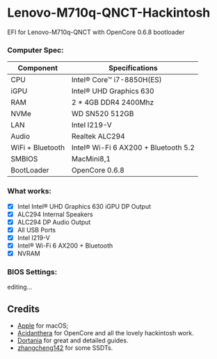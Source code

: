 # Lenovo-M710q-QNCT-Hackintosh
EFI for Lenovo-M710q-QNCT with OpenCore 0.6.8 bootloader

### Computer Spec:

| Component        | Specifications                         |
| ---------------- | ---------------------------------------|
| CPU              | Intel® Core™ i7-8850H(ES)              |
| iGPU             | Intel® UHD Graphics 630                |
| RAM              | 2 * 4GB DDR4 2400Mhz                   |
| NVMe             | WD SN520 512GB                         |
| LAN              | Intel I219-V                           |
| Audio            | Realtek ALC294                         |
| WiFi + Bluetooth | Intel® Wi-Fi 6 AX200 + Bluetooth 5.2   |
| SMBIOS           | MacMini8,1                             |
| BootLoader       | OpenCore 0.6.8                         |

### What works:

- [x] Intel Intel® UHD Graphics 630 iGPU DP Output
- [x] ALC294 Internal Speakers
- [x] ALC294 DP Audio Output
- [x] All USB Ports
- [x] Intel I219-V
- [x] Intel® Wi-Fi 6 AX200 + Bluetooth
- [x] NVRAM

### BIOS Settings:
editing...

## Credits

- [Apple](https://apple.com) for macOS;
- [Acidanthera](https://github.com/acidanthera) for OpenCore and all the lovely hackintosh work.
- [Dortania](https://github.com/dortania) for great and detailed guides.
- [zhangcheng142](https://github.com/zhangcheng142) for some SSDTs.

